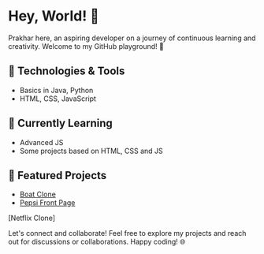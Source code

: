 # Hey, World! 👋
Prakhar here, an aspiring developer on a journey of continuous learning and creativity.
Welcome to my GitHub playground! 🚀

## 🔧 Technologies & Tools
- Basics in Java, Python
- HTML, CSS, JavaScript

## 🌱 Currently Learning
- Advanced JS
- Some projects based on HTML, CSS and JS

## 🚀 Featured Projects
- [Boat Clone]('https://github.com/Prakhar-3/Boat')
- [Pepsi Front Page]('https://github.com/Prakhar-3/Pepsi')

[Netflix Clone]

Let's connect and collaborate! Feel free to explore my projects and reach out for discussions or collaborations. Happy coding! 🌐